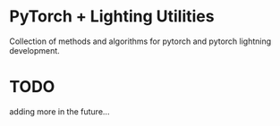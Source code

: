 # PyTorch + Lighting Utilities

Collection of methods and algorithms for pytorch and pytorch lightning development.

# TODO
adding more in the future...
